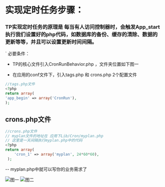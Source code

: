 # 实现定时任务步骤：

### TP实现定时任务的原理是 每当有人访问控制器时，会触发App_start执行我们设置好的php代码，如数据库的备份、缓存的清除、数据的更新等等，并且可以设置更新时间间隔。

` 必要条件：
- TP的核心文件引入CronRunBehavior.php ，文件夹位置如下图一

- 在应用的conf文件下，引入tags.php 和 crons.php 2个配置文件

 ```` php
//tags.php文件
<?php
return array(
'app_begin' => array('CronRun'),
);
````

## crons.php文件
````php
//crons.php文件
// myplan文件的地址在 应用下Lib/Cron/myplan.php
// 这里是一天间隔执行myplan.php中的代码
<?php
return array(
    'cron_1' => array('myplan', 24*60*60),
 );
````
--  myplan.php中就可以写你的业务需求了

![图一](http://192.168.1.240/uploads/ranmufei/apps/a80e72906c/lename_2.png)
![图二](http://192.168.1.240/uploads/ranmufei/apps/c12176ce52/lename_3.png)
